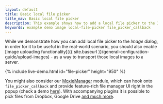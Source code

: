 ```yaml
---
layout: default
title: Basic local file picker
title_nav: Basic local file picker
description: This example shows how to add a local file picker to the Image dialog.
keywords: example demo image local-file-picker file_picker_callback
---
```


While we demonstrate how you can add local file picker to the *Image* dialog, in order for it to be useful in the real-world scenario, you should also enable [image uploading functionality]({{ site.baseurl }}/general-configuration-guide/upload-images) - as a way to transport those local images to a server.

{% include live-demo.html id="file-picker" height="950" %}

You might also consider our [MoxieManager]({{site.baseurl}}/plugins/premium/moxiemanager/) module, which can hook onto `file_picker_callback` and provide feature-rich file manager UI right in the popup (check a demo [here](http://www.moxiemanager.com/demos/tinymce.php)). With accompanying plugins it is possible to pick files from Dropbox, Google Drive [and much more](http://www.moxiemanager.com/documentation/index.php/Plugins).
